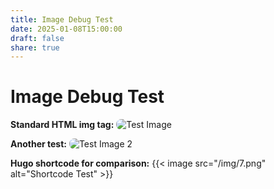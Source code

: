 ```yaml
---
title: Image Debug Test
date: 2025-01-08T15:00:00
draft: false
share: true
---
```


# Image Debug Test

**Standard HTML img tag:**
<img src="/img/7.png" alt="Test Image" style="border-radius: 8px;">

**Another test:**
<img src="/images/7.png" alt="Test Image 2" style="border-radius: 8px;">

**Hugo shortcode for comparison:**
{{< image src="/img/7.png" alt="Shortcode Test" >}}